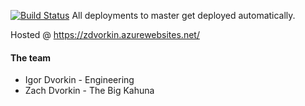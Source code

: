 [![Build Status](https://dev.azure.com/idvorkin2/MyProject/_apis/build/status/zdvorkin%20-%20CI?branchName=master)](https://dev.azure.com/idvorkin2/MyProject/_build/latest?definitionId=1&branchName=master) All deployments to master get deployed automatically. 



Hosted @  https://zdvorkin.azurewebsites.net/

#### The team

* Igor Dvorkin - Engineering
* Zach Dvorkin - The Big Kahuna


